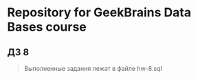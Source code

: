 # Repository for GeekBrains Data Bases course

## ДЗ 8

> Выполненные задания лежат в файле hw-8.sql
